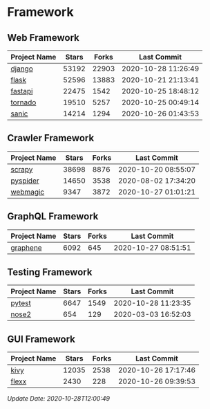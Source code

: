 # Framework

## Web Framework
| Project Name | Stars | Forks | Last Commit |
| ------------ | ----- | ----- | ----------- |
| [django](https://github.com/django/django) | 53192 | 22903 | 2020-10-28 11:26:49 |
| [flask](https://github.com/pallets/flask) | 52596 | 13883 | 2020-10-21 21:13:41 |
| [fastapi](https://github.com/tiangolo/fastapi) | 22475 | 1542 | 2020-10-25 18:48:12 |
| [tornado](https://github.com/tornadoweb/tornado) | 19510 | 5257 | 2020-10-25 00:49:14 |
| [sanic](https://github.com/huge-success/sanic) | 14214 | 1294 | 2020-10-26 01:43:53 |

## Crawler Framework
| Project Name | Stars | Forks | Last Commit |
| ------------ | ----- | ----- | ----------- |
| [scrapy](https://github.com/scrapy/scrapy) | 38698 | 8876 | 2020-10-20 08:55:07 |
| [pyspider](https://github.com/binux/pyspider) | 14650 | 3538 | 2020-08-02 17:34:20 |
| [webmagic](https://github.com/code4craft/webmagic) | 9347 | 3872 | 2020-10-27 01:01:21 |

## GraphQL Framework
| Project Name | Stars | Forks | Last Commit |
| ------------ | ----- | ----- | ----------- |
| [graphene](https://github.com/graphql-python/graphene) | 6092 | 645 | 2020-10-27 08:51:51 |

## Testing Framework
| Project Name | Stars | Forks | Last Commit |
| ------------ | ----- | ----- | ----------- |
| [pytest](https://github.com/pytest-dev/pytest) | 6647 | 1549 | 2020-10-28 11:23:35 |
| [nose2](https://github.com/nose-devs/nose2) | 654 | 129 | 2020-03-03 16:52:03 |

## GUI Framework
| Project Name | Stars | Forks | Last Commit |
| ------------ | ----- | ----- | ----------- |
| [kivy](https://github.com/kivy/kivy) | 12035 | 2538 | 2020-10-26 17:17:46 |
| [flexx](https://github.com/flexxui/flexx) | 2430 | 228 | 2020-10-26 09:39:53 |

*Update Date: 2020-10-28T12:00:49*